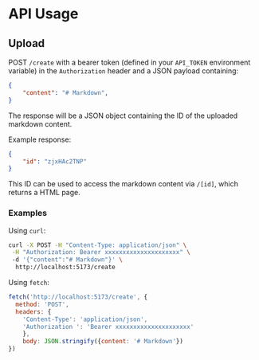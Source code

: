 # API Usage

## Upload

POST `/create` with a bearer token (defined in your `API_TOKEN` environment variable) in the `Authorization` header and a JSON payload containing:

```json
{
    "content": "# Markdown",
}
```

The response will be a JSON object containing the ID of the uploaded markdown content.

Example response:

```json
{
    "id": "zjxHAc2TNP"
}
```

This ID can be used to access the markdown content via `/[id]`, which returns a HTML page.

### Examples

Using `curl`:

```bash
curl -X POST -H "Content-Type: application/json" \
 -H "Authorization: Bearer xxxxxxxxxxxxxxxxxxxxx" \ 
 -d '{"content":"# Markdown"}' \
  http://localhost:5173/create
```

Using `fetch`:

```javascript
fetch('http://localhost:5173/create', {
  method: 'POST',
  headers: {
    'Content-Type': 'application/json',
    'Authorization ': 'Bearer xxxxxxxxxxxxxxxxxxxxx'
    },
    body: JSON.stringify({content: '# Markdown'})
})
```
